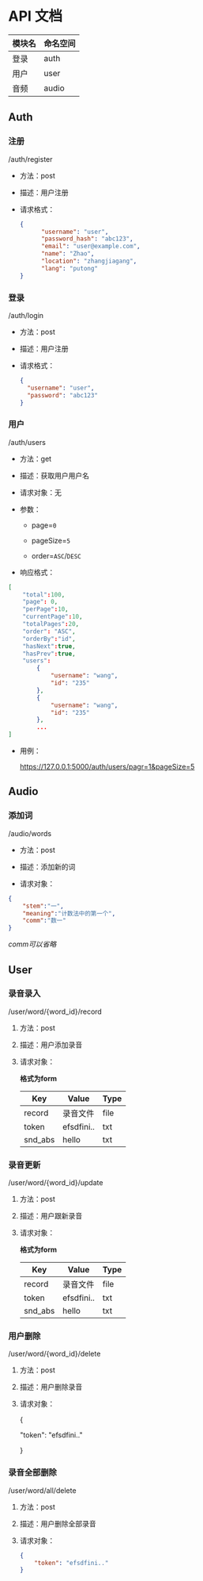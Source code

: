 # API 文档

| 模块名 | 命名空间  |
| --- | ----- |
| 登录  | auth  |
| 用户  | user  |
| 音频  | audio |

## Auth

### 注册

/auth/register

- 方法：post

- 描述：用户注册

- 请求格式：
  
  ```json
  {
        "username": "user",
        "password_hash": "abc123",
        "email": "user@example.com",
        "name": "Zhao",
        "location": "zhangjiagang",
        "lang": "putong"
  }
  ```

### 登录

/auth/login

- 方法：post

- 描述：用户注册

- 请求格式：
  
  ```json
  {
    "username": "user",
    "password": "abc123"
  }
  ```

### 用户

/auth/users

- 方法：get

- 描述：获取用户用户名

- 请求对象：无

- 参数：
  
  - page=`0`
  
  - pageSize=`5`
  
  - order=`ASC`/`DESC`

- 响应格式：

```json
[
    "total":100,
    "page": 0,
    "perPage":10, 
    "currentPage":10,
    "totalPages":20,
    "order": "ASC",
    "orderBy":"id",
    "hasNext":true,
    "hasPrev":true,    
    "users":
        {
            "username": "wang",
            "id": "235"
        },
        {
            "username": "wang",
            "id": "235"
        },
        ...
] 
```

- 用例：
  
  https://127.0.0.1:5000/auth/users/pagr=1&pageSize=5

## Audio

### 添加词

/audio/words

- 方法：post

- 描述：添加新的词

- 请求对象：

```json
{
    "stem":"一",
    "meaning":"计数法中的第一个",
    "comm":"数一"   
}
```

*comm可以省略*

## User

### 录音录入

/user/word/{word_id}/record

1. 方法：post

2. 描述：用户添加录音

3. 请求对象：
   
   **格式为form**
   
   | Key     | Value      | Type |
   | ------- | ---------- | ---- |
   | record  | 录音文件       | file |
   | token   | efsdfini.. | txt  |
   | snd_abs | hello      | txt  |

### 录音更新

/user/word/{word_id}/update

1. 方法：post

2. 描述：用户跟新录音

3. 请求对象：
   
   **格式为form**
   
   | Key     | Value      | Type |
   | ------- | ---------- | ---- |
   | record  | 录音文件       | file |
   | token   | efsdfini.. | txt  |
   | snd_abs | hello      | txt  |

### 用户删除

/user/word/{word_id}/delete

1. 方法：post

2. 描述：用户删除录音

3. 请求对象：
   
   {
   
   "token": "efsdfini.."
   
   }

### 录音全部删除

/user/word/all/delete

1. 方法：post

2. 描述：用户删除全部录音

3. 请求对象：
   
   ```json
   {
       "token": "efsdfini.."
   }
   ```
